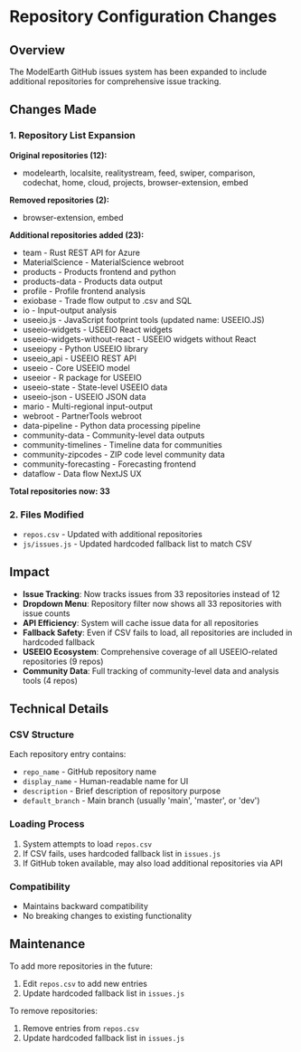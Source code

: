 # Repository Configuration Changes

## Overview

The ModelEarth GitHub issues system has been expanded to include additional repositories for comprehensive issue tracking.

## Changes Made

### 1. Repository List Expansion

**Original repositories (12):** 
- modelearth, localsite, realitystream, feed, swiper, comparison, codechat, home, cloud, projects, browser-extension, embed

**Removed repositories (2):**
- browser-extension, embed

**Additional repositories added (23):**
- team - Rust REST API for Azure
- MaterialScience - MaterialScience webroot  
- products - Products frontend and python
- products-data - Products data output
- profile - Profile frontend analysis
- exiobase - Trade flow output to .csv and SQL
- io - Input-output analysis
- useeio.js - JavaScript footprint tools (updated name: USEEIO.JS)
- useeio-widgets - USEEIO React widgets
- useeio-widgets-without-react - USEEIO widgets without React
- useeiopy - Python USEEIO library
- useeio_api - USEEIO REST API
- useeio - Core USEEIO model
- useeior - R package for USEEIO
- useeio-state - State-level USEEIO data
- useeio-json - USEEIO JSON data
- mario - Multi-regional input-output
- webroot - PartnerTools webroot
- data-pipeline - Python data processing pipeline
- community-data - Community-level data outputs
- community-timelines - Timeline data for communities
- community-zipcodes - ZIP code level community data
- community-forecasting - Forecasting frontend
- dataflow - Data flow NextJS UX

**Total repositories now: 33**

### 2. Files Modified

- `repos.csv` - Updated with additional repositories
- `js/issues.js` - Updated hardcoded fallback list to match CSV

## Impact

- **Issue Tracking**: Now tracks issues from 33 repositories instead of 12
- **Dropdown Menu**: Repository filter now shows all 33 repositories with issue counts
- **API Efficiency**: System will cache issue data for all repositories
- **Fallback Safety**: Even if CSV fails to load, all repositories are included in hardcoded fallback
- **USEEIO Ecosystem**: Comprehensive coverage of all USEEIO-related repositories (9 repos)
- **Community Data**: Full tracking of community-level data and analysis tools (4 repos)

## Technical Details

### CSV Structure
Each repository entry contains:
- `repo_name` - GitHub repository name
- `display_name` - Human-readable name for UI
- `description` - Brief description of repository purpose
- `default_branch` - Main branch (usually 'main', 'master', or 'dev')

### Loading Process
1. System attempts to load `repos.csv`
2. If CSV fails, uses hardcoded fallback list in `issues.js`
3. If GitHub token available, may also load additional repositories via API

### Compatibility
- Maintains backward compatibility
- No breaking changes to existing functionality

## Maintenance

To add more repositories in the future:
1. Edit `repos.csv` to add new entries
2. Update hardcoded fallback list in `issues.js`

To remove repositories:
1. Remove entries from `repos.csv`
2. Update hardcoded fallback list in `issues.js`